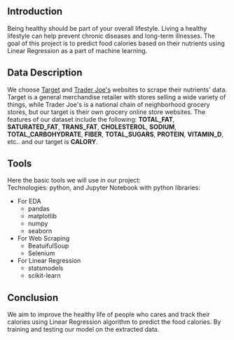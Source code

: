 ## Introduction
Being healthy should be part of your overall lifestyle. Living a healthy lifestyle can help prevent chronic diseases and long-term illnesses. The goal of this project is to predict food calories based on their nutrients using Linear Regression as a part of machine learning.

## Data Description
We choose [Target](https://www.target.com/) and [Trader Joe's](https://www.traderjoes.com/home ) websites to scrape their nutrients' data. Target is a general merchandise retailer with stores selling a wide variety of things, while Trader Joe's is a national chain of neighborhood grocery stores, but our target is their own grocery online store websites. The features of our dataset include the following: **TOTAL_FAT**, **SATURATED_FAT**, **TRANS_FAT**, **CHOLESTEROL**, **SODIUM**, **TOTAL_CARBOHYDRATE**, **FIBER**, **TOTAL_SUGARS**, **PROTEIN**, **VITAMIN_D**, etc.. and our target is **CALORY**.

## Tools

Here the basic tools we will use in our project: <br/>
Technologies: python, and Jupyter Notebook with python libraries: 
- For EDA
  - pandas
  - matplotlib
  - numpy
  - seaborn
- For Web Scraping
  - BeatuifulSoup
  - Selenium
- For Linear Regression
  - statsmodels
  - scikit-learn


## Conclusion
We aim to improve the healthy life of people who cares and track their calories using Linear Regression algorithm to predict the food calories. By training and testing our model on the extracted data.
